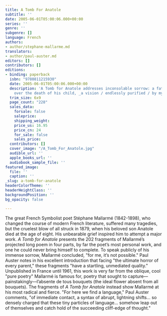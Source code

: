 ```yaml
---
title: A Tomb For Anatole
subtitle: ''
date: 2005-06-01T05:00:06.000+00:00
series: ''
genre: ''
subgenre: []
language: French
authors:
- author/stephane-mallarme.md
translators:
- author/paul-auster.md
editors: []
contributors: []
editions:
- binding: paperback
  isbn: "9780811215930"
  date: 2005-06-01T05:00:06.000+00:00
  description: 'A Tomb for Anatole addresses inconsolable sorrow: a father''s pain
    over the death of his child, _a vision / endlessly purified / by my tears._ '
  trim_size: 6x9
  page_count: "228"
  sales_data:
    forsale: false
    saleprice: 
    shipping_weight: 
    price_us: 16.95
    price_cn: 24
    for_sale: false
    sales_price: 
  contributors: []
  cover_image: "/A_Tomb_For_Anatole.jpg"
  audible_url: ''
  apple_books_url: ''
  audiobook_sample_file: ''
featured_image:
  file: ''
  caption: ''
_slug: a-tomb-for-anatole
headerColorTheme: ''
headerHeightClass: ''
backgroundPosition: ''
bg_opacity: false

---
```

The great French Symbolist poet Stéphane Mallarmé (1842-1898), who changed the course of modern French literature, suffered many tragedies, but the cruelest blow of all struck in 1879, when his beloved son Anatole died at the age of eight. His unbearable grief inspired him to attempt a major work. _A Tomb for Anatole_ presents the 202 fragments of Mallarmé’s projected long poem in four parts, by far the poet’s most personal work, and one he could never bring himself to complete. To speak publicly of his immense sorrow, Mallarmé concluded, "for me, it’s not possible." Paul Auster notes in his excellent introduction that facing "the ultimate horror of every parent," these fragments "have a startling, unmediated quality." Unpublished in France until 1961, this work is very far from the oblique, cool "pure poetry" Mallarmé is famous for, poetry that sought to capture––painstakingly––l’absente de tous bouquets (the ideal flower absent from all bouquets). The fragments of _A Tomb for Anatole_ instead show Mallarmé at his most radical and fierce. "For here we find a language," Paul Auster comments, "of immediate contact, a syntax of abrupt, lightning shifts... so densely charged that these tiny particles of language... somehow leap out of themselves and catch hold of the succeeding cliff-edge of thought."